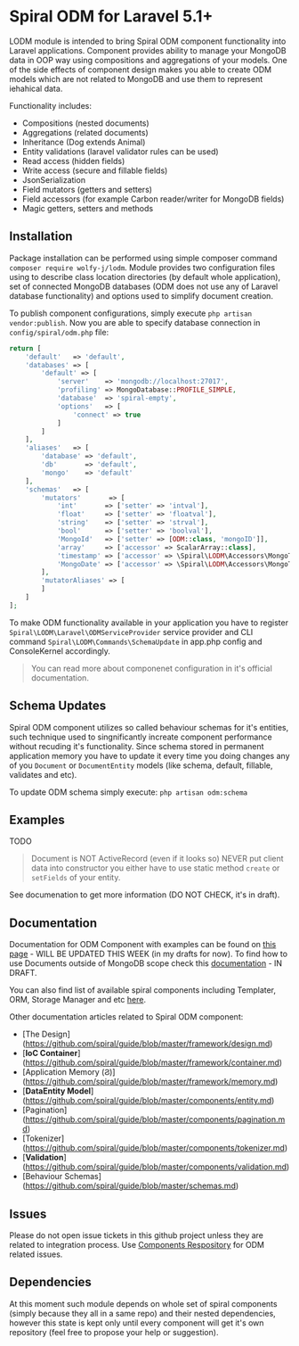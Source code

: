 # Spiral ODM for Laravel 5.1+
LODM module is intended to bring Spiral ODM component functionality into Laravel applications. Component provides ability to manage your MongoDB data in OOP way using compositions and aggregations of your models. One of the side effects of component design makes you able to create ODM models which are not related to MongoDB and use them to represent iehahical data.

Functionality includes:
* Compositions (nested documents)
* Aggregations (related documents)
* Inheritance (Dog extends Animal)
* Entity validations (laravel validator rules can be used)
* Read access (hidden fields)
* Write access (secure and fillable fields)
* JsonSerialization
* Field mutators (getters and setters)
* Field accessors (for example Carbon reader/writer for MongoDB fields)
* Magic getters, setters and methods

## Installation
Package installation can be performed using simple composer command `composer require wolfy-j/lodm`. Module provides two configuration files using to describe class location directories (by default whole application), set of connected MongoDB databases (ODM does not use any of Laravel database functionality) and options used to simplify document creation.

To publish component configurations, simply execute `php artisan vendor:publish`. Now you are able to specify database connection in `config/spiral/odm.php` file:

```php
return [
    'default'   => 'default',
    'databases' => [
        'default' => [
            'server'    => 'mongodb://localhost:27017',
            'profiling' => MongoDatabase::PROFILE_SIMPLE,
            'database'  => 'spiral-empty',
            'options'   => [
                'connect' => true
            ]
        ]
    ],
    'aliases'   => [
        'database' => 'default',
        'db'       => 'default',
        'mongo'    => 'default'
    ],
    'schemas'   => [
        'mutators'       => [
            'int'       => ['setter' => 'intval'],
            'float'     => ['setter' => 'floatval'],
            'string'    => ['setter' => 'strval'],
            'bool'      => ['setter' => 'boolval'],
            'MongoId'   => ['setter' => [ODM::class, 'mongoID']],
            'array'     => ['accessor' => ScalarArray::class],
            'timestamp' => ['accessor' => \Spiral\LODM\Accessors\MongoTimestamp::class],
            'MongoDate' => ['accessor' => \Spiral\LODM\Accessors\MongoTimestamp::class]
        ],
        'mutatorAliases' => [
        ]
    ]
];
```

To make ODM functionality available in your application you have to register `Spiral\LODM\Laravel\ODMServiceProvider` service provider and CLI command `Spiral\LODM\Commands\SchemaUpdate` in app.php config and ConsoleKernel accordingly.

> You can read more about componenet configuration in it's official documentation.

## Schema Updates
Spiral ODM component utilizes so called behaviour schemas for it's entities, such technique used to singnificantly increate component performance without recuding it's functionality. Since schema stored in permanent application memory you have to update it every time you doing changes any of you `Document` or `DocumentEntity` models (like schema, default, fillable, validates and etc).

To update ODM schema simply execute: `php artisan odm:schema`

## Examples
TODO

> Document is NOT ActiveRecord (even if it looks so) NEVER put client data into constructor you either have to use static method `create` or `setFields` of your entity.

See documenation to get more information (DO NOT CHECK, it's in draft).

## Documentation

Documentation for ODM Component with examples can be found on [this page](https://github.com/spiral/guide/blob/master/odm/overview.md) - WILL BE UPDATED THIS WEEK (in my drafts for now). To find how to use Documents outside of MongoDB scope check this [documentation](https://github.com/spiral/guide/blob/master/odm/standalone.md) - IN DRAFT.

You can also find list of available spiral components including Templater, ORM, Storage Manager and etc [here](https://github.com/spiral/components).

Other documentation articles related to Spiral ODM component:
* [The Design] (https://github.com/spiral/guide/blob/master/framework/design.md) 
* [**IoC Container**] (https://github.com/spiral/guide/blob/master/framework/container.md)
* [Application Memory (&#1000;)] (https://github.com/spiral/guide/blob/master/framework/memory.md)
* [**DataEntity Model**] (https://github.com/spiral/guide/blob/master/components/entity.md)
* [Pagination] (https://github.com/spiral/guide/blob/master/components/pagination.md)
* [Tokenizer] (https://github.com/spiral/guide/blob/master/components/tokenizer.md)
* [**Validation**] (https://github.com/spiral/guide/blob/master/components/validation.md)
* [Behaviour Schemas] (https://github.com/spiral/guide/blob/master/schemas.md)

## Issues
Please do not open issue tickets in this github project unless they are related to integration process. Use [Components Respository](https://github.com/spiral/components) for ODM related issues.

## Dependencies
At this moment such module depends on whole set of spiral components (simply because they all in a same repo) and their nested dependencies, however this state is kept only until every component will get it's own repository (feel free to propose your help or suggestion).
